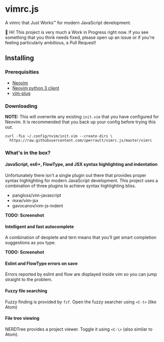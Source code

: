 # vimrc.js

A vimrc that Just Works™ for modern JavaScript development.

👋 Hi! This project is very much a Work in Progress right now. If you
see something that you think needs fixed, please open up an issue or if
you're feeling particularly ambitious, a Pull Request!

## Installing

### Prerequisities

  * [Neovim](https://github.com/neovim/neovim/wiki/Installing-Neovim)
  * [Neovim python 3 client](https://github.com/neovim/python-client)
  * [vim-plug](https://github.com/junegunn/vim-plug#neovim)

### Downloading

**NOTE:** This will overwrite any existing `init.vim` that you have
configured for Neovim. It is recommended that you back up your config
before trying this out.

```
curl -fLo ~/.config/nvim/init.vim --create-dirs \
  https://raw.githubusercontent.com/zperrault/vimrc.js/master/vimrc
```

### What's in the box?

#### JavaScript, es6+, FlowType, and JSX syntax highlighting and indentation

Unfortunately there isn't a single plugin out there that provides proper
syntax highlighting for modern JavaScript development. This project uses
a combination of three plugins to achieve syntax highlighting bliss.
  
  * pangloss/vim-javascript
  * mxw/vim-jsx
  * gavocanov/vim-js-indent

**TODO: Screenshot**

#### Intelligent and fast autocomplete

A combination of deoplete and tern means that you'll get smart
completion suggestions as you type.

**TODO: Screenshot**

#### Eslint and FlowType errors on save

Errors reported by eslint and flow are displayed inside vim so you can
jump straight to the problem.

#### Fuzzy file searching

Fuzzy finding is provided by `fzf`. Open the fuzzy searcher using `<C-t>`
(like Atom)

#### File tree viewing

NERDTree provides a project viewer. Toggle it using `<C-\>` (also
similar to Atom).
